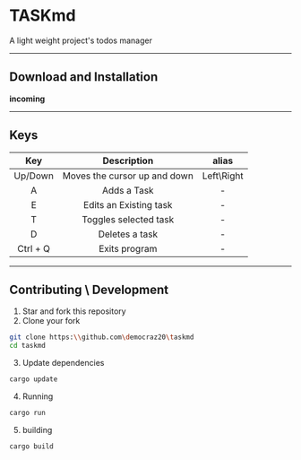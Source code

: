 # TASKmd

A light weight project's todos manager

___
## Download and Installation

**incoming**

___

## Keys

|   Key   |         Description          |    alias   |
| :-----: | :--------------------------: | :--------: |
| Up/Down | Moves the cursor up and down | Left\Right |
|    A    | Adds a Task                  |      -     |
|    E    | Edits an Existing task       |      -     |
|    T    | Toggles selected task        |      -     |
|    D    | Deletes a task               |      -     |
| Ctrl + Q| Exits program                |      -     |

___

## Contributing \ Development

1. Star and fork this repository
2. Clone your fork
```bash
git clone https:\\github.com\democraz20\taskmd
cd taskmd
```
3. Update dependencies
```bash
cargo update
```
4. Running 
```bash
cargo run 
```
5. building 
```bash
cargo build
```